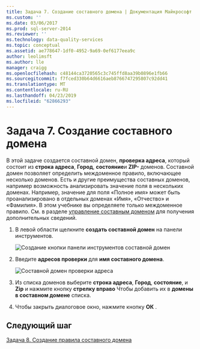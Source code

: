 ```yaml
---
title: Задача 7. Создание составного домена | Документация Майкрософт
ms.custom: ''
ms.date: 03/06/2017
ms.prod: sql-server-2014
ms.reviewer: ''
ms.technology: data-quality-services
ms.topic: conceptual
ms.assetid: ae778647-1df0-4952-9a69-0ef6177eea9c
author: leolimsft
ms.author: lle
manager: craigg
ms.openlocfilehash: c48144ca3720565c3c745ffd8aa39b0896e1fb66
ms.sourcegitcommit: f7fced330b64d6616aeb8766747295807c92dd41
ms.translationtype: MT
ms.contentlocale: ru-RU
ms.lasthandoff: 04/23/2019
ms.locfileid: "62866293"
---
```

# <a name="task-7-creating-a-composite-domain"></a>Задача 7. Создание составного домена
  В этой задаче создается составной домен, **проверка адреса**, который состоит из **строка адреса**, **Город**, **состояние**и  **ZIP-** доменов. Составной домен позволяет определить междоменное правило, включающее несколько доменов. Есть и другие преимущества составных доменов, например возможность анализировать значение поля в нескольких доменах.  Например, значение для поля «Полное имя» может быть проанализировано в отдельных доменах «Имя», «Отчество» и «Фамилия». В этом учебнике вы определяете только междоменное правило. См. в разделе [управление составным доменом](https://msdn.microsoft.com/library/hh510399.aspx) для получения дополнительных сведений.  
  
1.  В левой области щелкните **создать составной домен** на панели инструментов.  
  
     ![Создание кнопки панели инструментов составной домен](../../2014/tutorials/media/et-creatingacompositedomain-01.jpg "Создание составного домена кнопки панели инструментов")  
  
2.  Введите **адресов проверки** для **имя составного домена**.  
  
     ![Составной домен проверки адреса](../../2014/tutorials/media/et-creatingacompositedomain-02.jpg "составной домен проверки адреса")  
  
3.  Из списка доменов выберите **строка адреса**, **Город**, **состояние**, и **Zip** и нажмите кнопку **стрелку вправо** Чтобы добавить их в **домены в составном домене** списка.  
  
4.  Чтобы закрыть диалоговое окно, нажмите кнопку **ОК** .  
  
## <a name="next-step"></a>Следующий шаг  
 [Задача 8. Создание правила составного домена](../../2014/tutorials/task-8-creating-a-composite-domain-rule.md)  
  
  
